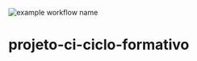 ![example workflow name](https://github.com/oskojess/projeto-ci-ciclo-formativo/workflows/Greet%20Everyone/badge.svg)



# projeto-ci-ciclo-formativo
